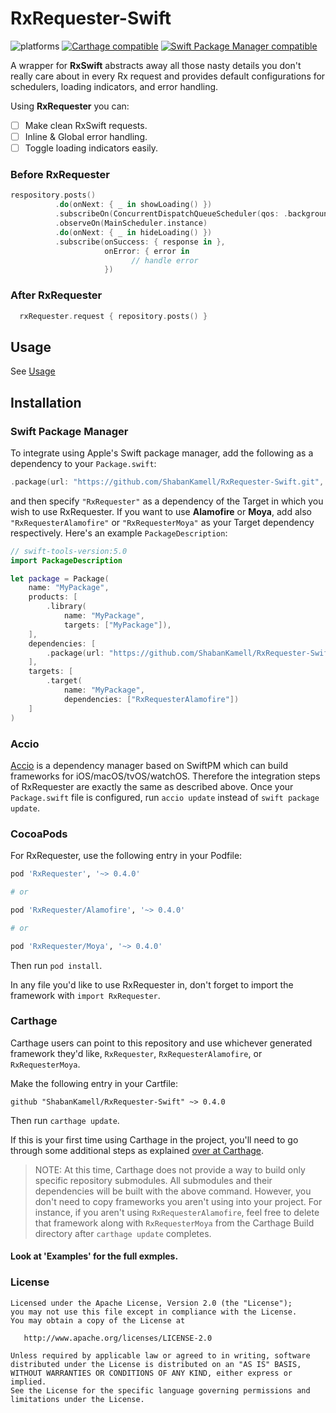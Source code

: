 RxRequester-Swift
======================
![platforms](https://img.shields.io/badge/platforms-iOS%20%7C%20macOS%20%7C%20tvOS%20%7C%20watchOS%20%7C%20Linux-333333.svg) [![Carthage compatible](https://img.shields.io/badge/Carthage-compatible-4BC51D.svg?style=flat)](https://github.com/Carthage/Carthage) [![Swift Package Manager compatible](https://img.shields.io/badge/Swift%20Package%20Manager-compatible-brightgreen.svg)](https://github.com/apple/swift-package-manager)

A wrapper for **RxSwift** abstracts away all those nasty details you don't really care about in every Rx request and provides default configurations for schedulers, loading indicators, and error handling.

Using **RxRequester** you can:
- [ ] Make clean RxSwift requests.
- [ ] Inline & Global error handling.
- [ ] Toggle loading indicators easily.

### Before RxRequester
``` swift
respository.posts()
          .do(onNext: { _ in showLoading() })
          .subscribeOn(ConcurrentDispatchQueueScheduler(qos: .background))
          .observeOn(MainScheduler.instance)
          .do(onNext: { _ in hideLoading() })
          .subscribe(onSuccess: { response in },
                     onError: { error in
                           // handle error
                     })
```

### After RxRequester
``` swift
  rxRequester.request { repository.posts() }
```

## Usage
See [Usage](https://github.com/ShabanKamell/RxRequester-Swift/blob/master/Documentation/Usage.md)

## Installation

### Swift Package Manager

To integrate using Apple's Swift package manager, add the following as a dependency to your `Package.swift`:

```swift
.package(url: "https://github.com/ShabanKamell/RxRequester-Swift.git", .upToNextMajor(from: "0.4.0"))
```

and then specify `"RxRequester"` as a dependency of the Target in which you wish to use RxRequester.
If you want to use **Alamofire** or **Moya**, add also `"RxRequesterAlamofire"` or `"RxRequesterMoya"` as your Target dependency respectively.
Here's an example `PackageDescription`:

```swift
// swift-tools-version:5.0
import PackageDescription

let package = Package(
    name: "MyPackage",
    products: [
        .library(
            name: "MyPackage",
            targets: ["MyPackage"]),
    ],
    dependencies: [
        .package(url: "https://github.com/ShabanKamell/RxRequester-Swift.git", .upToNextMajor(from: "0.4.0"))
    ],
    targets: [
        .target(
            name: "MyPackage",
            dependencies: ["RxRequesterAlamofire"])
    ]
)
```

### Accio

[Accio](https://github.com/JamitLabs/Accio) is a dependency manager based on SwiftPM which can build frameworks for iOS/macOS/tvOS/watchOS. Therefore the integration steps of RxRequester are exactly the same as described above. Once your `Package.swift` file is configured, run `accio update` instead of `swift package update`.

### CocoaPods

For RxRequester, use the following entry in your Podfile:

```rb
pod 'RxRequester', '~> 0.4.0'

# or 

pod 'RxRequester/Alamofire', '~> 0.4.0'

# or

pod 'RxRequester/Moya', '~> 0.4.0'
```

Then run `pod install`.

In any file you'd like to use RxRequester in, don't forget to
import the framework with `import RxRequester`.

### Carthage

Carthage users can point to this repository and use whichever
generated framework they'd like, `RxRequester`, `RxRequesterAlamofire`, or `RxRequesterMoya`.

Make the following entry in your Cartfile:

```
github "ShabanKamell/RxRequester-Swift" ~> 0.4.0
```

Then run `carthage update`.

If this is your first time using Carthage in the project, you'll need to go through some additional steps as explained [over at Carthage](https://github.com/Carthage/Carthage#adding-frameworks-to-an-application).

> NOTE: At this time, Carthage does not provide a way to build only specific repository submodules. All submodules and their dependencies will be built with the above command. However, you don't need to copy frameworks you aren't using into your project. For instance, if you aren't using `RxRequesterAlamofire`, feel free to delete that framework along with `RxRequesterMoya` from the Carthage Build directory after `carthage update` completes.

#### Look at 'Examples' for the full exmples.

### License

```
Licensed under the Apache License, Version 2.0 (the "License");
you may not use this file except in compliance with the License.
You may obtain a copy of the License at

   http://www.apache.org/licenses/LICENSE-2.0

Unless required by applicable law or agreed to in writing, software
distributed under the License is distributed on an "AS IS" BASIS,
WITHOUT WARRANTIES OR CONDITIONS OF ANY KIND, either express or implied.
See the License for the specific language governing permissions and
limitations under the License.
```
